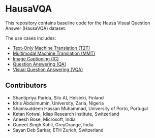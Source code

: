 # HausaVQA

This repository contains baseline code for the Hausa Visual Question Answer (HausaVQA) dataset. 

The use cases includes:

* [Text-Only Machine Translation (T2T)](https://github.com/shantipriyap/HausaVQA/tree/main/T2T)
* [Multimodal Machine Translation (MMT)](https://github.com/shantipriyap/HausaVQA/tree/main/MMT)
* [Image Captioning (IC)](https://github.com/shantipriyap/HausaVQA/tree/main/IC)
* [Question Answering (QA)](https://github.com/shantipriyap/HausaVQA/tree/main/QA)
* [Visual Question Answering (VQA)](https://github.com/shantipriyap/HausaVQA/tree/main/VQA)


## Contributors

* Shantipriya Parida, Silo AI, Helsinki, Finland
* Idris Abdulmumin, University, Zaria, Nigeria
* Shamsuddeen Hassan Muhammad, University of Porto, Portugal
* Ketan Kotwal, Idiap Research Institute, Switzerland
* Aneesh Bose, Microsoft, India
* Guneet Singh Kohli, GreyOrange, India
* Sayan Deb Sarkar, ETH Zurich, Switzerland



